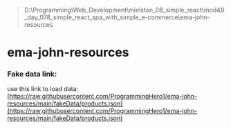 > D:\Programming\Web_Development\mielston_08_simple_react\mod48_day_078_simple_react_spa_with_simple_e-commerce\ema-john-resources

# ema-john-resources

### Fake data link:

use this link to load data:
[https://raw.githubusercontent.com/ProgrammingHero1/ema-john-resources/main/fakeData/products.json](https://raw.githubusercontent.com/ProgrammingHero1/ema-john-resources/main/fakeData/products.json)
